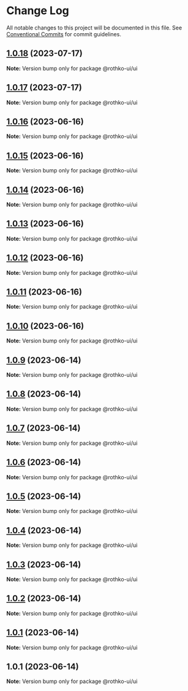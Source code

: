 # Change Log

All notable changes to this project will be documented in this file.
See [Conventional Commits](https://conventionalcommits.org) for commit guidelines.

## [1.0.18](https://github.com/rothko-ui/rothko-ui/compare/@rothko-ui/ui@1.0.17...@rothko-ui/ui@1.0.18) (2023-07-17)

**Note:** Version bump only for package @rothko-ui/ui

## [1.0.17](https://github.com/rothko-ui/rothko-ui/compare/@rothko-ui/ui@1.0.16...@rothko-ui/ui@1.0.17) (2023-07-17)

**Note:** Version bump only for package @rothko-ui/ui

## [1.0.16](https://github.com/rothko-ui/rothko-ui/compare/@rothko-ui/ui@1.0.15...@rothko-ui/ui@1.0.16) (2023-06-16)

**Note:** Version bump only for package @rothko-ui/ui

## [1.0.15](https://github.com/rothko-ui/rothko-ui/compare/@rothko-ui/ui@1.0.14...@rothko-ui/ui@1.0.15) (2023-06-16)

**Note:** Version bump only for package @rothko-ui/ui

## [1.0.14](https://github.com/rothko-ui/rothko-ui/compare/@rothko-ui/ui@1.0.13...@rothko-ui/ui@1.0.14) (2023-06-16)

**Note:** Version bump only for package @rothko-ui/ui

## [1.0.13](https://github.com/rothko-ui/rothko-ui/compare/@rothko-ui/ui@1.0.12...@rothko-ui/ui@1.0.13) (2023-06-16)

**Note:** Version bump only for package @rothko-ui/ui

## [1.0.12](https://github.com/rothko-ui/rothko-ui/compare/@rothko-ui/ui@1.0.11...@rothko-ui/ui@1.0.12) (2023-06-16)

**Note:** Version bump only for package @rothko-ui/ui

## [1.0.11](https://github.com/rothko-ui/rothko-ui/compare/@rothko-ui/ui@1.0.10...@rothko-ui/ui@1.0.11) (2023-06-16)

**Note:** Version bump only for package @rothko-ui/ui

## [1.0.10](https://github.com/rothko-ui/rothko-ui/compare/@rothko-ui/ui@1.0.9...@rothko-ui/ui@1.0.10) (2023-06-16)

**Note:** Version bump only for package @rothko-ui/ui

## [1.0.9](https://github.com/rothko-ui/rothko-ui/compare/@rothko-ui/ui@1.0.8...@rothko-ui/ui@1.0.9) (2023-06-14)

**Note:** Version bump only for package @rothko-ui/ui

## [1.0.8](https://github.com/rothko-ui/rothko-ui/compare/@rothko-ui/ui@1.0.7...@rothko-ui/ui@1.0.8) (2023-06-14)

**Note:** Version bump only for package @rothko-ui/ui

## [1.0.7](https://github.com/rothko-ui/rothko-ui/compare/@rothko-ui/ui@1.0.6...@rothko-ui/ui@1.0.7) (2023-06-14)

**Note:** Version bump only for package @rothko-ui/ui

## [1.0.6](https://github.com/luxo-ai/rothko-ui/compare/@rothko-ui/ui@1.0.5...@rothko-ui/ui@1.0.6) (2023-06-14)

**Note:** Version bump only for package @rothko-ui/ui

## [1.0.5](https://github.com/luxo-ai/rothko-ui/compare/@rothko-ui/ui@1.0.4...@rothko-ui/ui@1.0.5) (2023-06-14)

**Note:** Version bump only for package @rothko-ui/ui

## [1.0.4](https://github.com/luxo-ai/rothko-ui/compare/@rothko-ui/ui@1.0.3...@rothko-ui/ui@1.0.4) (2023-06-14)

**Note:** Version bump only for package @rothko-ui/ui

## [1.0.3](https://github.com/luxo-ai/rothko-ui/compare/@rothko-ui/ui@1.0.2...@rothko-ui/ui@1.0.3) (2023-06-14)

**Note:** Version bump only for package @rothko-ui/ui

## [1.0.2](https://github.com/luxo-ai/rothko-ui/compare/@rothko-ui/ui@1.0.1...@rothko-ui/ui@1.0.2) (2023-06-14)

**Note:** Version bump only for package @rothko-ui/ui

## [1.0.1](https://github.com/luxo-ai/rothko-ui/compare/@rothko-ui/ui@1.0.1...@rothko-ui/ui@1.0.1) (2023-06-14)

**Note:** Version bump only for package @rothko-ui/ui

## 1.0.1 (2023-06-14)

**Note:** Version bump only for package @rothko-ui/ui
